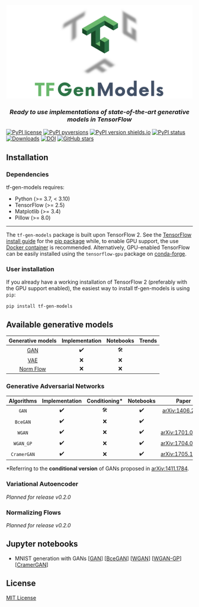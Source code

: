 <div align="center">
  <img src="https://raw.githubusercontent.com/mbarbetti/tf-gen-models/main/.github/images/tfg-logo.png" width="800"/>
</div>

<h3 align="center">
  <em>Ready to use implementations of state-of-the-art generative models in TensorFlow</em>
</h3>

[![PyPI license](https://img.shields.io/pypi/l/tf-gen-models.svg)](https://pypi.python.org/pypi/tf-gen-models/)
[![PyPI pyversions](https://img.shields.io/pypi/pyversions/tf-gen-models.svg)](https://pypi.python.org/pypi/tf-gen-models/)
[![PyPI version shields.io](https://img.shields.io/pypi/v/tf-gen-models.svg)](https://pypi.python.org/pypi/tf-gen-models/)
[![PyPI status](https://img.shields.io/pypi/status/tf-gen-models.svg)](https://pypi.python.org/pypi/tf-gen-models/)
[![Downloads](https://pepy.tech/badge/tf-gen-models)](https://pepy.tech/project/tf-gen-models)
[![DOI](https://zenodo.org/badge/451160183.svg)](https://zenodo.org/badge/latestdoi/451160183)
[![GitHub stars](https://img.shields.io/github/stars/mbarbetti/tf-gen-models?style=social)](https://github.com/mbarbetti/tf-gen-models)

## Installation

### Dependencies

tf-gen-models requires:

* Python (>= 3.7, < 3.10)
* TensorFlow (>= 2.5)
* Matplotlib (>= 3.4)
* Pillow (>= 8.0)

- - -

The `tf-gen-models` package is built upon TensorFlow 2. See the [TensorFlow install guide](https://www.tensorflow.org/install) for the [pip package](https://www.tensorflow.org/install/pip) while, to enable GPU support, the use [Docker container](https://www.tensorflow.org/install/docker) is recommended. Alternatively, GPU-enabled TensorFlow can be easily installed using the `tensorflow-gpu` package on [conda-forge](https://conda-forge.org/blog/posts/2021-11-03-tensorflow-gpu/).

### User installation

If you already have a working installation of TensorFlow 2 (preferably with the GPU support enabled), the easiest way to install tf-gen-models is using `pip`:

```shell
pip install tf-gen-models
```

## Available generative models

|                 Generative models                 | Implementation | Notebooks | Trends |
|                :-----------------:                |:--------------:|:---------:|:------:|
| <a href="#Generative Aversarial Networks">GAN</a> |       ✔️      |     🛠️    |        |
| <a href="#Variational Autoencoder">VAE</a>        |       ❌      |     ❌    |        |
| <a href="#Normalizing Flows">Norm Flow</a>        |       ❌      |     ❌    |        |

### Generative Adversarial Networks

| Algorithms | Implementation | Conditioning*| Notebooks |                              Paper                              |
|:----------:|:--------------:|:------------:|:---------:|:---------------------------------------------------------------:|
|    `GAN`   |      ✔️       |      🛠️      |    ✔️    |  <a href="https://arxiv.org/abs/1406.2661">arXiv:1406.2661</a>  |
|  `BceGAN`  |      ✔️       |      ❌      |    ✔️    |                                                                 |
|   `WGAN`   |      ✔️       |      ❌      |    ✔️    | <a href="https://arxiv.org/abs/1701.07875">arXiv:1701.07875</a> |
|  `WGAN_GP` |      ✔️       |      ❌      |    ✔️    | <a href="https://arxiv.org/abs/1704.00028">arXiv:1704.00028</a> |
| `CramerGAN`|      ✔️       |      ❌      |    ✔️    | <a href="https://arxiv.org/abs/1705.10743">arXiv:1705.10743</a> |

*Referring to the **conditional version** of GANs proposed in [arXiv:1411.1784](https://arxiv.org/abs/1411.1784).

### Variational Autoencoder

_Planned for release v0.2.0_

### Normalizing Flows

_Planned for release v0.2.0_

## Jupyter notebooks

* MNIST generation with GANs [[GAN](https://github.com/mbarbetti/tf-gen-models/blob/main/notebooks/gan/0_MNIST_gen_DC-GAN.ipynb)] [[BceGAN](https://github.com/mbarbetti/tf-gen-models/blob/main/notebooks/gan/0_MNIST_gen_DC-BceGAN.ipynb)] [[WGAN](https://github.com/mbarbetti/tf-gen-models/blob/main/notebooks/gan/0_MNIST_gen_DC-WGAN.ipynb)] [[WGAN-GP](https://github.com/mbarbetti/tf-gen-models/blob/main/notebooks/gan/0_MNIST_gen_DC-WGAN-GP.ipynb)] [[CramerGAN](https://github.com/mbarbetti/tf-gen-models/blob/main/notebooks/gan/0_MNIST_gen_DC-CramerGAN.ipynb)]

## License

[MIT License](LICENSE)
